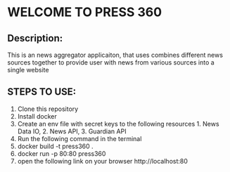 # WELCOME TO PRESS 360
## Description: 
This is an news aggregator applicaiton, that uses combines different news sources together to provide user with news from various sources into a single website

## STEPS TO USE:
1. Clone this repository
2. Install docker
3. Create an env file with secret keys to the following resources 1. News Data IO, 2. News API, 3. Guardian API
4. Run the following command in the terminal
5. docker build -t press360 .
6. docker run -p 80:80 press360
7. open the following link on your browser http://localhost:80
